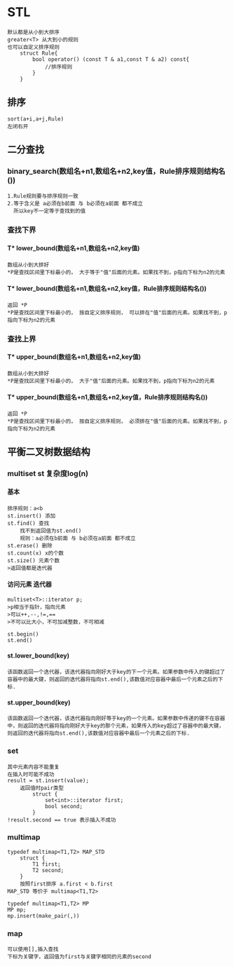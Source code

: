 # STL
    默认都是从小到大排序
    greater<T> 从大到小的规则
    也可以自定义排序规则
        struct Rule{
            bool operator() (const T & a1,const T & a2) const{
                //排序规则
            }
        }
## 排序

    sort(a+i,a+j,Rule)
    左闭右开


## 二分查找

###    binary_search(数组名+n1,数组名+n2,key值，Rule排序规则结构名())

    1.Rule规则要与排序规则一致
    2.等于含义是 a必须在b前面 与 b必须在a前面 都不成立
      所以key不一定等于查找到的值

###  查找下界
#### T* lower_bound(数组名+n1,数组名+n2,key值)
    数组从小到大排好
    *P是查找区间里下标最小的， 大于等于"值"后面的元素。如果找不到，p指向下标为n2的元素
#### T* lower_bound(数组名+n1,数组名+n2,key值，Rule排序规则结构名())
    返回 *P
    *P是查找区间里下标最小的， 按自定义排序规则， 可以排在"值"后面的元素。如果找不到，p指向下标为n2的元素
### 查找上界
#### T* upper_bound(数组名+n1,数组名+n2,key值)
    数组从小到大排好
    *P是查找区间里下标最小的， 大于"值"后面的元素。如果找不到，p指向下标为n2的元素
#### T* upper_bound(数组名+n1,数组名+n2,key值，Rule排序规则结构名())

    返回 *P
    *P是查找区间里下标最小的， 按自定义排序规则， 必须排在"值"后面的元素。如果找不到，p指向下标为n2的元素

## 平衡二叉树数据结构

### multiset<T> st   复杂度log(n)

#### 基本
    排序规则：a<b
    st.insert() 添加
    st.find() 查找
        找不到返回值为st.end()
        规则：a必须在b前面 与 b必须在a前面 都不成立
    st.erase() 删除
    st.count(x) x的个数
    st.size() 元素个数
    >返回值都是迭代器
#### 访问元素 迭代器
    multiset<T>::iterator p;
    >p相当于指针，指向元素
    >可以++,--,!=,==
    >不可以比大小，不可加减整数，不可相减

    st.begin()
    st.end()

#### st.lower_bound(key)
    该函数返回一个迭代器，该迭代器指向刚好大于key的下一个元素。如果参数中传入的键超过了容器中的最大键，则返回的迭代器将指向st.end(),该数值对应容器中最后一个元素之后的下标.
#### st.upper_bound(key)
    该函数返回一个迭代器，该迭代器指向刚好等于key的一个元素。如果参数中传递的键不在容器中，则返回的迭代器将指向刚好大于key的那个元素，如果传入的key超过了容器中的最大键，则返回的迭代器将指向st.end(),该数值对应容器中最后一个元素之后的下标.

### set<T>
    其中元素内容不能重复
    在插入时可能不成功
    result = st.insert(value);
        返回值时pair类型
            struct {
                set<int>::iterator first;
                bool second;
            }
    !result.second == true 表示插入不成功

### multimap
    typedef multimap<T1,T2> MAP_STD
        struct {
            T1 first;
            T2 second;
        }
        按照first排序 a.first < b.first
    MAP_STD 等价于 multimap<T1,T2>

    typedef multimap<T1,T2> MP
    MP mp;
    mp.insert(make_pair(,))
### map

    可以使用[],插入查找
    下标为关键字，返回值为first与关键字相同的元素的second